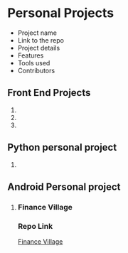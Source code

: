 # Personal Projects

+ Project name
+ Link to the repo
+ Project details
+ Features
+ Tools used
+ Contributors

## **Front End Projects**

1. 
2. 
3. 

## **Python personal project**

1. 

## **Android Personal project**

1. ### Finance Village
    ### Repo Link
    [Finance Village](https://github.com/BrianLusina/FinanceVillage)
